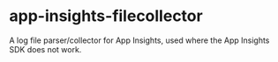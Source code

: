 # app-insights-filecollector
A log file parser/collector for App Insights, used where the App Insights SDK does not work.
